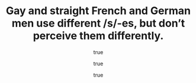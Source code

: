 ---
layout: paper
title: "Gay and straight French and German men use different /s/-es, but don’t perceive them differently."
year: 2017
author: [{name: "Zac Boyd", url: "https://www.zacboyd.co.uk"},
		 {name: "Josef Fruehwald", url: "https://jofrhwld.github.io"},
		 {name: "Lauren Hall-Lew", url: "http://www.laurenhall-lew.com"}]
abstract:
presented: [{conf: "Lavendar Languages and Linguistics 24", url: "https://www.nottingham.ac.uk/conference/fac-arts/english/lavlang24/index.aspx"}]
categories: ["talk"]
display-category: "Paper"
comments: true
---